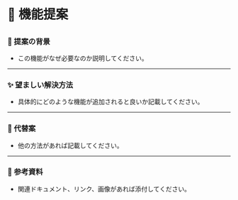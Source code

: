 # 🌟 機能提案

##

### 🔄 提案の背景

- この機能がなぜ必要なのか説明してください。

---

### ✨ 望ましい解決方法

- 具体的にどのような機能が追加されると良いか記載してください。

---

### 🔄 代替案

- 他の方法があれば記載してください。

---

### 📎 参考資料

- 関連ドキュメント、リンク、画像があれば添付してください。
